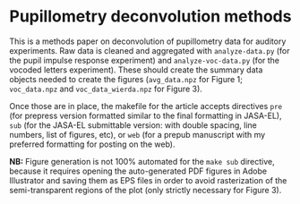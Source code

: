 # Pupillometry deconvolution methods
This is a methods paper on deconvolution of pupillometry data for auditory
experiments. Raw data is cleaned and aggregated with `analyze-data.py` (for the
pupil impulse response experiment) and `analyze-voc-data.py` (for the vocoded
letters experiment). These should create the summary data objects needed to
create the figures (`avg_data.npz` for Figure 1; `voc_data.npz` and
`voc_data_wierda.npz` for Figure 3).

Once those are in place, the makefile for the article accepts directives `pre`
(for prepress version formatted similar to the final formatting in JASA-EL),
`sub` (for the JASA-EL submittable version: with double spacing, line numbers,
list of figures, etc), or `web` (for a prepub manuscript with my preferred
formatting for posting on the web).  

**NB:**
Figure generation is not 100% automated for the `make sub` directive, because it
requires opening the auto-generated PDF figures in Adobe Illustrator and saving
them as EPS files in order to avoid rasterization of the semi-transparent
regions of the plot (only strictly necessary for Figure 3).
